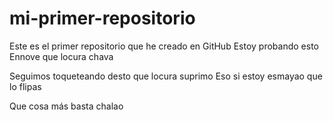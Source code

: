 # mi-primer-repositorio
Este es el primer repositorio que he creado en GitHub
Estoy probando esto
Ennove que locura chava


Seguimos toqueteando desto que locura suprimo
Eso si estoy esmayao que lo flipas

Que cosa más basta chalao